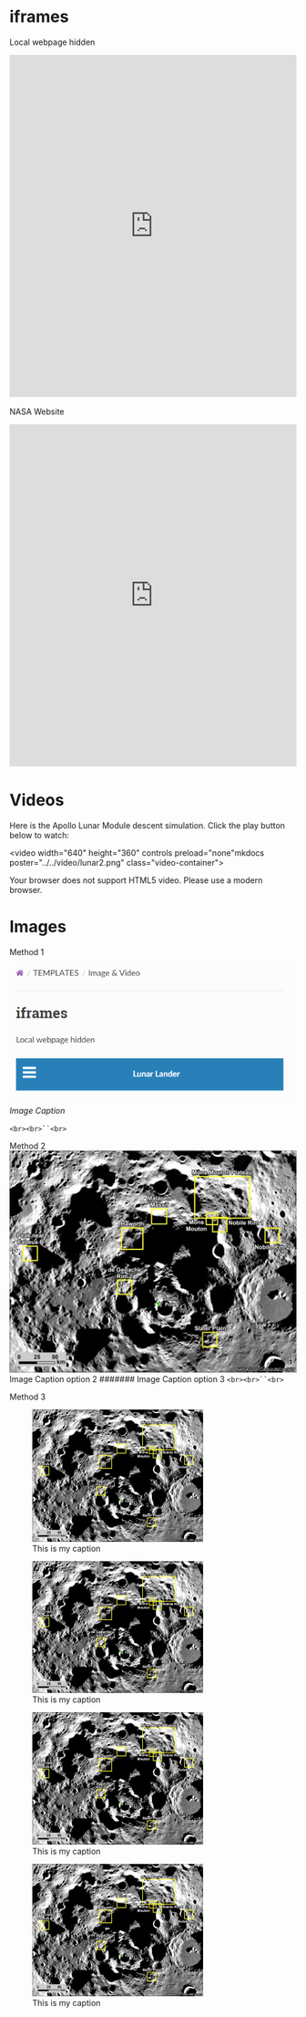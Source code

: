 
# iframes

Local webpage hidden

<iframe src="https://ocrobotix.github.io/lunarlander/hidden_page/" width="100%" height="600px" style="border:none;">
  Your browser does not support iframes.
</iframe>

NASA Website

<iframe src="https://www.nasa.gov/news-release/nasa-provides-update-on-artemis-iii-moon-landing-regions/" width="100%" height="600px" style="border:none;">
  Your browser does not support iframes.
</iframe>

# Videos

Here is the Apollo Lunar Module descent simulation.
Click the play button below to watch:

<video
    width="640"
    height="360"
    controls
    preload="none"mkdocs
    poster="../../video/lunar2.png"
    class="video-container">
    <source src="../../docs/video/lunar.mp4" type="video/mp4">
    <source src="../../docs/video/lunar2.mkv" type="video/mp4">
    <p>Your browser does not support HTML5 video. Please use a modern browser.</p>
</video>

# Images

Method 1

![Test clip](../img/test.png)
*Image Caption*

`<br><br>``<br>`

Method 2
![nasa](../img/artemis-iii-landing-region-candidates.webp)      Image Caption option 2
####### Image Caption option 3
`<br><br>``<br>`

Method 3


<figure>
    <a href="https://www.nasa.gov/news-release/nasa-provides-update-on-artemis-iii-moon-landing-regions/">
        <img src="../../docs/img/artemis-iii-landing-region-candidates.webp" width="300"  alt="My image">
    </a>
    <figcaption>This is my caption</figcaption>
</figure>


<figure>
    <a href="https://www.nasa.gov/">
        <img src="../img/south.webp" width="300"  alt="My image">
    </a>
    <figcaption>This is my caption</figcaption>
</figure>

<figure>
    <a href="https://www.nasa.gov/">
        <img src="/img/south.webp" width="300"  alt="My image">
    </a>
    <figcaption>This is my caption</figcaption>
</figure>

<figure>
    <a href="https://www.nasa.gov/">
        <img src="../../img/south.webp" width="300"  alt="My image">
    </a>
    <figcaption>This is my caption</figcaption>
</figure>

